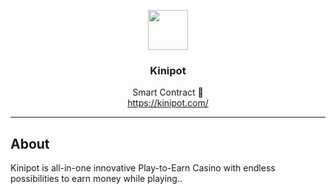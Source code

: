 <p align="center">
  <img src="https://kinipot.com/images/logo.png" width="64" />
  <br/>
  <h3 align="center">Kinipot</h3>
</p>
<p align="center">
  <span align="center">Smart Contract 🚀</span>
  <br/>
  <a href ="https://kinipot.com/" target="_blank">https://kinipot.com/</a>
</p>

---

## About


<p>Kinipot is all-in-one innovative Play-to-Earn Casino with
endless possibilities to earn money while playing..</p>
